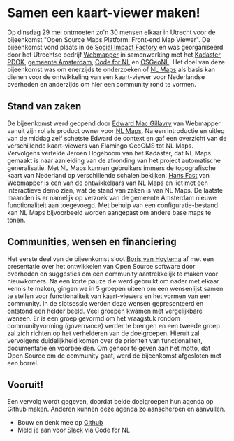 # Samen een kaart-viewer maken!

Op dinsdag 29 mei ontmoeten zo'n 30 mensen elkaar in Utrecht voor de bijeenkomst "Open Source Maps Platform: Front-end Map Viewer". De bijeenkomst vond plaats in de [Social Impact Factory](https://sifutrecht.nl) en was georganiseerd door het Utrechtse bedrijf [Webmapper](https://webmapper.net) in samenwerking met het [Kadaster](https://kadaster.nl), [PDOK](htttps://www.pdok.nl), [gemeente Amsterdam](https://www.amsterdam.nl), [Code for NL](https://codefor.nl) en [OSGeoNL](https://osgeo.nl). Het doel van deze bijeenkomst was om enerzijds te onderzoeken of [NL Maps](https://nlmaps.nl) als basis kan dienen voor de ontwikkeling van een kaart-viewer voor Nederlandse overheden en anderzijds om hier een community rond te vormen.

## Stand van zaken

De bijeenkomst werd geopend door [Edward Mac Gillavry](https://twitter.com/emacgillavry) van Webmapper vanuit zijn rol als product owner voor [NL Maps](https://nlmaps.nl). Na een introductie en uitleg van de middag zelf schetste Edward de context en gaf een overzicht van de verschillende kaart-viewers van Flamingo GeoCMS tot NL Maps. Vervolgens vertelde Jeroen Hogeboom van het Kadaster, dat NL Maps gemaakt is naar aanleiding van de afronding van het project automatische generalisatie. Met NL Maps kunnen gebruikers immers de topografische kaart van Nederland op verschillende schalen bekijken. [Hans Fast](https://twitter.com/hpfast) van Webmapper is een van de ontwikkelaars van NL Maps en liet met een interactieve demo zien, wat de stand van zaken is van NL Maps. De laatste maanden is er namelijk op verzoek van de gemeente Amsterdam nieuwe functionaliteit aan toegevoegd. Met behulp van een configuratie-bestand kan NL Maps bijvoorbeeld worden aangepast om andere base maps te tonen.

## Communities, wensen en financiering

Het eerste deel van de bijeenkomst sloot [Boris van Hoytema](https://twitter.com/bvhme) af met een presentatie over het ontwikkelen van Open Source software door overheden en suggesties om een community aantrekkelijk te maken voor nieuwkomers. Na een korte pauze die werd gebruikt om nader met elkaar kennis te maken, gingen we in 5 groepen uiteen om een wensenlijst samen te stellen voor functionaliteit van kaart-viewers en het vormen van een community. In de slotsessie werden deze wensen gepresenteerd en ontstond een helder beeld. Veel groepen kwamen met vergelijkbare wensen. Er is een groep gevormd om het vraagstuk rondom communityvorming (governance) verder te brengen en een tweede groep zal zich richten op het verhelderen van de doelgroepen. Hieruit zal vervolgens duidelijkheid komen over de prioriteit van functionaliteit, documentatie en voorbeelden. Om gehoor te geven aan het motto, dat Open Source om de community gaat, werd de bijeenkomst afgesloten met een borrel.

## Vooruit!

Een vervolg wordt gegeven, doordat beide doelgroepen hun agenda op Github maken. Anderen kunnen deze agenda zo aanscherpen en aanvullen.

* Bouw en denk mee op [Github](https://github.com/geo-frontend)
* Meld je aan voor [Slack](https://praatmee.codefor.nl) via Code for NL
